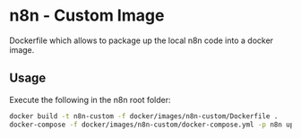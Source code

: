 # n8n - Custom Image

Dockerfile which allows to package up the local n8n code into
a docker image.

## Usage

Execute the following in the n8n root folder:

```bash
docker build -t n8n-custom -f docker/images/n8n-custom/Dockerfile .
docker-compose -f docker/images/n8n-custom/docker-compose.yml -p n8n up -d
```
